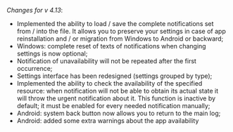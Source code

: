 _Changes for v 4.13_:
- Implemented the ability to load / save the complete notifications set from / into the file. It allows you to preserve your settings in case of app reinstallation and / or migration from Windows to Android or backward;
- Windows: complete reset of texts of notifications when changing settings is now optional;
- Notification of unavailability will not be repeated after the first occurrence;
- Settings interface has been redesigned (settings grouped by type);
- Implemented the ability to check the availability of the specified resource: when notification will not be able to obtain its actual state it will throw the urgent notification about it. This function is inactive by default; it must be enabled for every needed notification manually;
- Android: system back button now allows you to return to the main log;
- Android: added some extra warnings about the app availability
